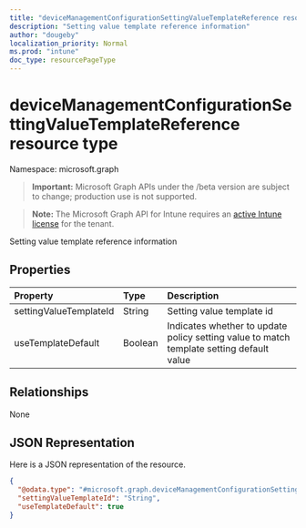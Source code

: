 ```yaml
---
title: "deviceManagementConfigurationSettingValueTemplateReference resource type"
description: "Setting value template reference information"
author: "dougeby"
localization_priority: Normal
ms.prod: "intune"
doc_type: resourcePageType
---
```


# deviceManagementConfigurationSettingValueTemplateReference resource type

Namespace: microsoft.graph

> **Important:** Microsoft Graph APIs under the /beta version are subject to change; production use is not supported.

> **Note:** The Microsoft Graph API for Intune requires an [active Intune license](https://go.microsoft.com/fwlink/?linkid=839381) for the tenant.

Setting value template reference information

## Properties
|Property|Type|Description|
|:---|:---|:---|
|settingValueTemplateId|String|Setting value template id|
|useTemplateDefault|Boolean|Indicates whether to update policy setting value to match template setting default value|

## Relationships
None

## JSON Representation
Here is a JSON representation of the resource.
<!-- {
  "blockType": "resource",
  "@odata.type": "microsoft.graph.deviceManagementConfigurationSettingValueTemplateReference"
}
-->
``` json
{
  "@odata.type": "#microsoft.graph.deviceManagementConfigurationSettingValueTemplateReference",
  "settingValueTemplateId": "String",
  "useTemplateDefault": true
}
```




